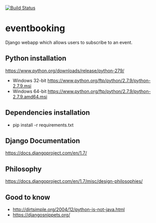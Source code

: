 [![Build Status](https://travis-ci.org/jjbgf/eventbooking.svg?branch=master)](https://travis-ci.org/jjbgf/eventbooking)

# eventbooking
Django webapp which allows users to subscribe to an event.

## Python installation
https://www.python.org/downloads/release/python-279/
* Windows 32-bit https://www.python.org/ftp/python/2.7.9/python-2.7.9.msi
* Windows 64-bit https://www.python.org/ftp/python/2.7.9/python-2.7.9.amd64.msi

## Dependencies installation
* pip install -r requirements.txt

## Django Documentation
https://docs.djangoproject.com/en/1.7/

## Philosophy
https://docs.djangoproject.com/en/1.7/misc/design-philosophies/

## Good to know
* http://dirtsimple.org/2004/12/python-is-not-java.html
* https://djangosnippets.org/
